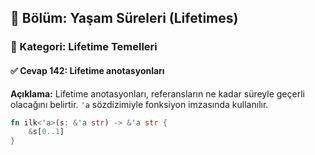 ## 📘 Bölüm: Yaşam Süreleri (Lifetimes)  
### 🔹 Kategori: Lifetime Temelleri  
#### ✅ Cevap 142: Lifetime anotasyonları

**Açıklama:**
Lifetime anotasyonları, referansların ne kadar süreyle geçerli olacağını belirtir. `'a` sözdizimiyle fonksiyon imzasında kullanılır.

```rust
fn ilk<'a>(s: &'a str) -> &'a str {
    &s[0..1]
}
```
